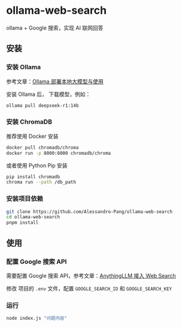 <!--
 * @Author: zi.yang
 * @Date: 2025-02-11 11:54:58
 * @LastEditors: zi.yang
 * @LastEditTime: 2025-02-14 17:58:59
 * @Description: 
 * @FilePath: /ollama-web-search/README.md
-->
# ollama-web-search

ollama + Google 搜索，实现 AI 联网回答

## 安装

### 安装 Ollama

参考文章：[Ollama 部署本地大模型与使用](https://juejin.cn/post/7457812218509377587)

安装 Ollama 后， 下载模型，例如：

```bash
ollama pull deepseek-r1:14b
```

### 安装 ChromaDB

推荐使用 Docker 安装

```bash
docker pull chromadb/chroma
docker run -p 8000:8000 chromadb/chroma
```

或者使用 Python Pip 安装

```bash
pip install chromadb
chroma run --path /db_path
```

### 安装项目依赖

```bash
git clone https://github.com/Alessandro-Pang/ollama-web-search
cd ollama-web-search
pnpm install
```

## 使用

### 配置 Google 搜索 API

需要配置 Google 搜索 API，参考文章：[AnythingLLM 接入 Web Search](https://juejin.cn/post/7459341207492935730)

修改 项目的 `.env` 文件，配置 `GOOGLE_SEARCH_ID` 和 `GOOGLE_SEARCH_KEY`

### 运行

```bash
node index.js "问题内容"
```

